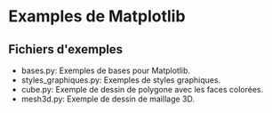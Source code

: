 # Examples de Matplotlib

## Fichiers d'exemples
- bases.py: Exemples de bases pour Matplotlib.
- styles_graphiques.py: Exemples de styles graphiques.
- cube.py: Exemple de dessin de polygone avec les faces colorées.
- mesh3d.py: Exemple de dessin de maillage 3D.